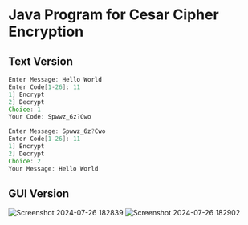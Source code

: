 # Java Program for Cesar Cipher Encryption

## Text Version

```Java
Enter Message: Hello World
Enter Code[1-26]: 11
1] Encrypt
2] Decrypt
Choice: 1
Your Code: Spwwz_6z?Cwo

Enter Message: Spwwz_6z?Cwo
Enter Code[1-26]: 11
1] Encrypt
2] Decrypt
Choice: 2
Your Message: Hello World
```

## GUI Version
![Screenshot 2024-07-26 182839](https://github.com/user-attachments/assets/d57903f4-f836-4f65-be79-15fcc8c78951)
![Screenshot 2024-07-26 182902](https://github.com/user-attachments/assets/47b199c5-4b25-49fe-a4d9-297767f81ceb)
